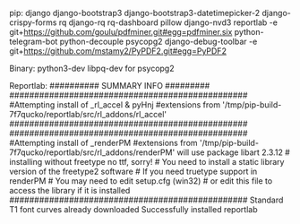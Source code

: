 pip:
django
django-bootstrap3
django-bootstrap3-datetimepicker-2
django-crispy-forms
rq
django-rq
rq-dashboard
pillow
django-nvd3
reportlab
-e git+https://github.com/goulu/pdfminer.git#egg=pdfminer.six
python-telegram-bot
python-decouple
psycopg2
django-debug-toolbar
-e git+https://github.com/mstamy2/PyPDF2.git#egg=PyPDF2

Binary:
python3-dev
libpq-dev for psycopg2


Reportlab:
    ########## SUMMARY INFO #########
    ################################################
    #Attempting install of _rl_accel & pyHnj
    #extensions from '/tmp/pip-build-7f7qucko/reportlab/src/rl_addons/rl_accel'
    ################################################
    ################################################
    #Attempting install of _renderPM
    #extensions from '/tmp/pip-build-7f7qucko/reportlab/src/rl_addons/renderPM'
    will use package libart 2.3.12
    # installing without freetype no ttf, sorry!
    # You need to install a static library version of the freetype2 software
    # If you need truetype support in renderPM
    # You may need to edit setup.cfg (win32)
    # or edit this file to access the library if it is installed
    ################################################
    Standard T1 font curves already downloaded
Successfully installed reportlab
